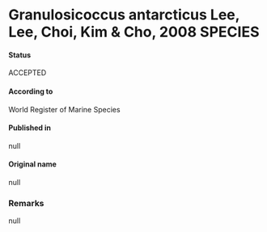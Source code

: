 # Granulosicoccus antarcticus Lee, Lee, Choi, Kim & Cho, 2008 SPECIES

#### Status
ACCEPTED

#### According to
World Register of Marine Species

#### Published in
null

#### Original name
null

### Remarks
null
